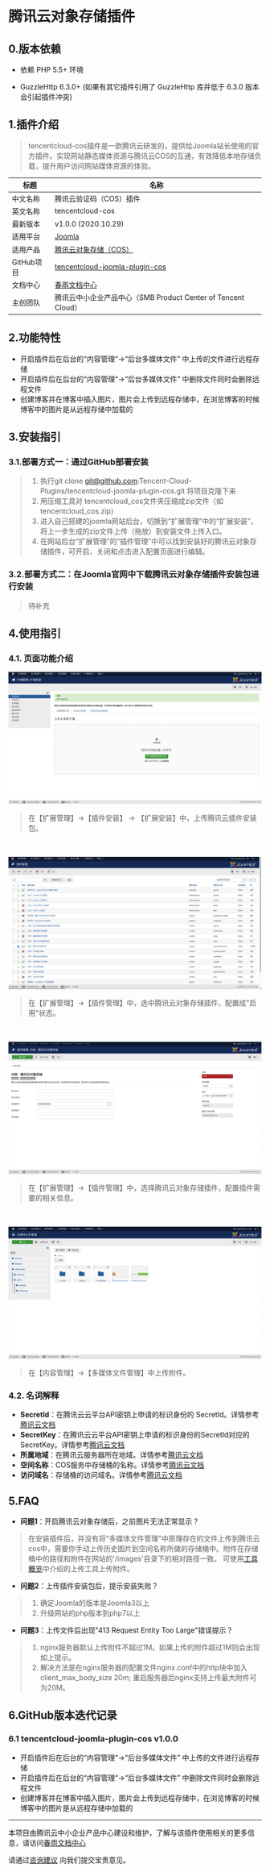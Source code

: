 # 腾讯云对象存储插件

## 0.版本依赖

- 依赖 PHP 5.5+ 环境

- GuzzleHttp 6.3.0+ (如果有其它插件引用了 GuzzleHttp 库并低于 6.3.0 版本会引起插件冲突)

## 1.插件介绍

> tencentcloud-cos插件是一款腾讯云研发的，提供给Joomla站长使用的官方插件。实现网站静态媒体资源与腾讯云COS的互通，有效降低本地存储负载，提升用户访问网站媒体资源的体验。

| 标题       | 名称                                                         |
| ---------- | ------------------------------------------------------------ |
| 中文名称   | 腾讯云验证码（COS）插件                                  |
| 英文名称   | tencentcloud-cos                                         |
| 最新版本   | v1.0.0 (2020.10.29)                                          |
| 适用平台   | [Joomla](https://joomla.org/)                          |
| 适用产品   | [腾讯云对象存储（COS）](https://cloud.tencent.com/product/cos) |
| GitHub项目 | [tencentcloud-joomla-plugin-cos](https://github.com/Tencent-Cloud-Plugins/tencentcloud-joomla-plugin-cos) |
| 文档中心   | [春雨文档中心](https://openapp.qq.com/docs/joomla/cos.html) |
| 主创团队   | 腾讯云中小企业产品中心（SMB Product Center of Tencent Cloud） |



## 2.功能特性
- 开启插件后在后台的“内容管理“->“后台多媒体文件” 中上传的文件进行远程存储
- 开启插件后在后台的“内容管理“->“后台多媒体文件” 中删除文件同时会删除远程文件
- 创建博客并在博客中插入图片，图片会上传到远程存储中，在浏览博客的时候博客中的图片是从远程存储中加载的

## 3.安装指引

### 3.1.部署方式一：通过GitHub部署安装

> 1. 执行git clone git@github.com:Tencent-Cloud-Plugins/tencentcloud-joomla-plugin-cos.git 将项目克隆下来
> 2. 用压缩工具对 tencentcloud_cos文件夹压缩成zip文件（如tencentcloud_cos.zip）
> 3. 进入自己搭建的joomla网站后台，切换到“扩展管理”中的“扩展安装”，将上一步生成的zip文件上传（拖放）到安装文件上传入口。
> 4. 在网站后台“扩展管理”的“插件管理”中可以找到安装好的腾讯云对象存储插件，可开启、关闭和点击进入配置页面进行编辑。

### 3.2.部署方式二：在Joomla官网中下载腾讯云对象存储插件安装包进行安装
> 待补充

## 4.使用指引

### 4.1. 页面功能介绍

![](images/cos1.png)
> 在【扩展管理】->【插件安装】 -> 【扩展安装】中，上传腾讯云插件安装包。

<br><br>
![](images/cos2.png)
> 在【扩展管理】->【插件管理】中，选中腾讯云对象存储插件，配置成"启用"状态。 

<br><br>
![](images/cos3.png)
> 在【扩展管理】->【插件管理】中，选择腾讯云对象存储插件，配置插件需要的相关信息。 

<br><br>
![](images/cos4.png)
> 在【内容管理】->【多媒体文件管理】中上传附件。

### 4.2. 名词解释

- **SecretId**：在腾讯云云平台API密钥上申请的标识身份的 SecretId。详情参考[腾讯云文档](https://cloud.tencent.com/document/product)
- **SecretKey**：在腾讯云云平台API密钥上申请的标识身份的SecretId对应的SecretKey。详情参考[腾讯云文档](https://cloud.tencent.com/document/product)
- **所属地域**：在腾讯云服务器所在地域。详情参考[腾讯云文档](https://cloud.tencent.com/document/product/457/44232)
- **空间名称**：COS服务中存储桶的名称。详情参考[腾讯云文档](https://cloud.tencent.com/document/product/436/41153)
- **访问域名**：存储桶的访问域名。详情参考[腾讯云文档](https://cloud.tencent.com/document/product/436/6224)

## 5.FAQ
- **问题1**：开启腾讯云对象存储后，之前图片无法正常显示？
> 在安装插件后，并没有将"多媒体文件管理"中原理存在的文件上传到腾讯云cos中，需要你手动上传历史图片到空间名称所做的存储桶中。附件在存储桶中的路径和附件在网站的'/images'目录下的相对路径一致。
> 可使用[工具概览](https://cloud.tencent.com/document/product/436/6242)中介绍的上传工具上传附件。

- **问题2**：上传插件安装包后，提示安装失败？
> 1. 确定Joomla的版本是Joomla3以上
> 2. 升级网站的php版本到php7以上

- **问题3**：上传文件后出现"413 Request Entity Too Large"错误提示？
> 1. nginx服务器默认上传附件不超过1M。如果上传的附件超过1M则会出现如上提示。
> 2. 解决方法是在nginx服务器的配置文件nginx.conf中的http块中加入 client_max_body_size 20m; 重启服务器后nginx支持上传最大附件可为20M。


## 6.GitHub版本迭代记录

### 6.1 tencentcloud-joomla-plugin-cos v1.0.0

- 开启插件后在后台的“内容管理“->“后台多媒体文件” 中上传的文件进行远程存储
- 开启插件后在后台的“内容管理“->“后台多媒体文件” 中删除文件同时会删除远程文件
- 创建博客并在博客中插入图片，图片会上传到远程存储中，在浏览博客的时候博客中的图片是从远程存储中加载的

---

本项目由腾讯云中小企业产品中心建设和维护，了解与该插件使用相关的更多信息，请访问[春雨文档中心](https://openapp.qq.com/docs/Joomla/cos.html) 

请通过[咨询建议](https://da.do/y0rp) 向我们提交宝贵意见。